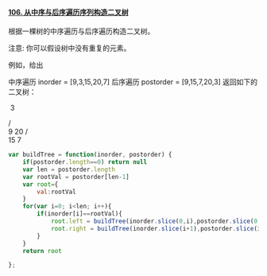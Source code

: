 #### [106. 从中序与后序遍历序列构造二叉树](https://leetcode-cn.com/problems/construct-binary-tree-from-inorder-and-postorder-traversal/)

根据一棵树的中序遍历与后序遍历构造二叉树。

注意:
你可以假设树中没有重复的元素。

例如，给出

中序遍历 inorder = [9,3,15,20,7]
后序遍历 postorder = [9,15,7,20,3]
返回如下的二叉树：

​	3

   / \
  9  20
    /  \
   15   7



```javascript
var buildTree = function(inorder, postorder) {
    if(postorder.length==0) return null
    var len = postorder.length
    var rootVal = postorder[len-1]
    var root={
        val:rootVal
    }
    for(var i=0; i<len; i++){
        if(inorder[i]==rootVal){
            root.left = buildTree(inorder.slice(0,i),postorder.slice(0,i))
            root.right = buildTree(inorder.slice(i+1),postorder.slice(i,-1))
        }
    }
    return root

};
```

